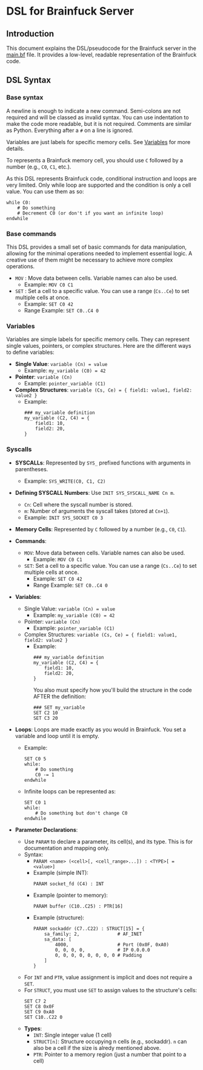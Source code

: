 # DSL for Brainfuck Server

## Introduction

This document explains the DSL/pseudocode for the Brainfuck server in the [main.bf](main.bf) file. It provides a low-level, readable representation of the Brainfuck code.

## DSL Syntax

### Base syntax


A newline is enough to indicate a new command. Semi-colons are not required and will be classed as invalid syntax. You can use indentation to make the code more readable, but it is not required. Comments are similar as Python. Everything after a `#` on a line is ignored.

Variables are just labels for specific memory cells. See [Variables](#variables) for more details.

To represents a Brainfuck memory cell, you should use `C` followed by a number (e.g., `C0`, `C1`, etc.).

As this DSL represents Brainfuck code, conditional instruction and loops are very limited. Only while loop are supported and the condition is only a cell value. You can use them as so:
```
while C0:
    # Do something
    # Decrement C0 (or don't if you want an infinite loop)
endwhile 
```

### Base commands

This DSL provides a small set of basic commands for data manipulation, allowing for the minimal operations needed to implement essential logic. A creative use of them might be necessary to achieve more complex operations.

- `MOV` : Move data between cells. Variable names can also be used.
  - Example: `MOV C0 C1`
- `SET` : Set a cell to a specific value. You can use a range (`Cs..Ce`) to set multiple cells at once.
  - Example: `SET C0 42`
  - Range Example: `SET C0..C4 0`

### Variables

Variables are simple labels for specific memory cells. They can represent single values, pointers, or complex structures. Here are the different ways to define variables:
- **Single Value**: `variable (Cn) = value`
  - Example: `my_variable (C0) = 42`
- **Pointer**: `variable (Cn)`
  - Example: `pointer_variable (C1)`
- **Complex Structures**: `variable (Cs, Ce) = { field1: value1, field2: value2 }`
  - Example:
    ```
    ### my_variable definition
    my_variable (C2, C4) = {
        field1: 10,
        field2: 20,
    }

### Syscalls

- **SYSCALLs**: Represented by `SYS_` prefixed functions with arguments in parentheses.
  - Example: `SYS_WRITE(C0, C1, C2)`

- **Defining SYSCALL Numbers**: Use `INIT SYS_SYSCALL_NAME Cn m`.
  - `Cn`: Cell where the syscall number is stored.
  - `m`: Number of arguments the syscall takes (stored at `Cn+1`).
  - Example: `INIT SYS_SOCKET C0 3`

- **Memory Cells**: Represented by `C` followed by a number (e.g., `C0`, `C1`).

- **Commands**:
  - `MOV`: Move data between cells. Variable names can also be used.
    - Example: `MOV C0 C1`
  - `SET`: Set a cell to a specific value. You can use a range (`Cs..Ce`) to set multiple cells at once.
    - Example: `SET C0 42`
    - Range Example: `SET C0..C4 0`
    
- **Variables**:
  - Single Value: `variable (Cn) = value`
    - Example: `my_variable (C0) = 42`
  - Pointer: `variable (Cn)`
    - Example: `pointer_variable (C1)`
  - Complex Structures: `variable (Cs, Ce) = { field1: value1, field2: value2 }`
    - Example:
      ```
      ### my_variable definition
      my_variable (C2, C4) = {
          field1: 10,
          field2: 20,
      }
      ```
      You also must specify how you'll build the structure in the code AFTER the definition:
      ```
      ### SET my_variable
      SET C2 10
      SET C3 20

- **Loops**: Loops are made exactly as you would in Brainfuck. You set a variable and loop until it is empty.
  - Example:
    ```
    SET C0 5
    while:
        # Do something
        C0 -= 1
    endwhile
    ```  
  - Infinite loops can be represented as:
    ```
    SET C0 1
    while:
        # Do something but don't change C0
    endwhile
    ```

- **Parameter Declarations**:
  - Use `PARAM` to declare a parameter, its cell(s), and its type. This is for documentation and mapping only.
  - Syntax:
    - `PARAM <name> (<cell>[, <cell_range>...]) : <TYPE>[ = <value>]`
    - Example (simple INT):
      ```
      PARAM socket_fd (C4) : INT
      ```
    - Example (pointer to memory):
      ```
      PARAM buffer (C10..C25) : PTR[16]
      ```
    - Example (structure):
      ```
      PARAM sockaddr (C7..C22) : STRUCT[15] = {
          sa_family: 2,              # AF_INET
          sa_data: [
              4000,                  # Port (0x0F, 0xA0)
              0, 0, 0, 0,            # IP 0.0.0.0
              0, 0, 0, 0, 0, 0, 0, 0 # Padding
          ]
      }
      ```
  - For `INT` and `PTR`, value assignment is implicit and does not require a `SET`.
  - For `STRUCT`, you must use `SET` to assign values to the structure's cells:
    ```
    SET C7 2
    SET C8 0x0F
    SET C9 0xA0
    SET C10..C22 0
    ```
  - **Types**:
    - `INT`: Single integer value (1 cell)
    - `STRUCT[n]`: Structure occupying n cells (e.g., sockaddr). `n` can also be a cell if the size is alredy mentioned above.
    - `PTR`: Pointer to a memory region (just a number that point to a cell)

